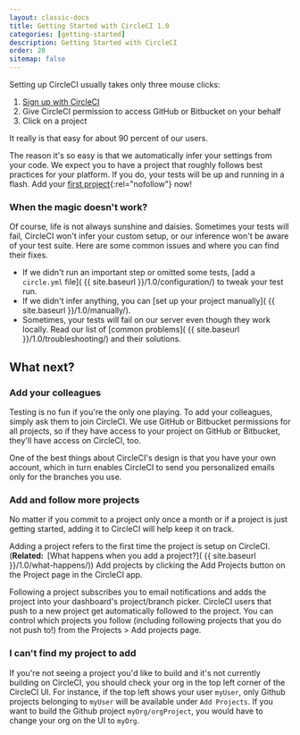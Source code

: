 ```yaml
---
layout: classic-docs
title: Getting Started with CircleCI 1.0
categories: [getting-started]
description: Getting Started with CircleCI
order: 20
sitemap: false
---
```


Setting up CircleCI usually takes only three mouse clicks:

1.  [Sign up with CircleCI](https://circleci.com/signup/)
2.  Give CircleCI permission to access GitHub or Bitbucket on your behalf
3.  Click on a project

It really is that easy for about 90 percent of our users.

The reason it's so easy is that we automatically infer your settings from your code.
We expect you to have a project that roughly follows best practices for your platform.
If you do, your tests will be up and running in a flash.
Add
your [first project](https://circleci.com/dashboard){:rel="nofollow"} now!

### When the magic doesn't work?

Of course, life is not always sunshine and daisies.
Sometimes your tests will fail, CircleCI won't infer your custom setup, or our inference won't be aware of your test suite.
Here are some common issues and where you can find their fixes.

*   If we didn't run an important step or omitted some tests,
    [add a `circle.yml` file]( {{ site.baseurl }}/1.0/configuration/)
    to tweak your test run.
*   If we didn't infer anything, you can [set up your project manually]( {{ site.baseurl }}/1.0/manually/).
*   Sometimes, your tests will fail on our server even though they work locally.
    Read our list of [common problems]( {{ site.baseurl }}/1.0/troubleshooting/) and their solutions.

## What next?

### Add your colleagues

Testing is no fun if you're the only one playing.
To add your colleagues, simply ask them to join CircleCI.
We use GitHub or Bitbucket permissions for all projects, so if they have access to your project on GitHub or Bitbucket, they'll have access on CircleCI, too.

One of the best things about CircleCI's design is that you have your own account, which in turn enables CircleCI to send you personalized emails only for the branches you use.

### Add and follow more projects

No matter if you commit to a project only once a month or if a project is just getting started, adding it to CircleCI will help keep it on track. 

Adding a project refers to the first time the project is setup on CircleCI.
(**Related: &nbsp;**[What happens when you add a project?]( {{ site.baseurl }}/1.0/what-happens/))
Add projects by clicking the Add Projects button on the Project page in the CircleCI app.

Following a project subscribes you to email notifications and adds the project into your dashboard's project/branch picker. CircleCI users that push to a new project get automatically followed to the project. You can control which projects you follow (including following projects that you do not push to!) from the Projects > Add projects page.


### I can't find my project to add

If you're not seeing a project you'd like to build and it's not currently building on CircleCI, you should check your org in the top left corner of the CircleCI UI.  For instance, if the top left shows your user `myUser`, only Github projects belonging to `myUser` will be available under `Add Projects`.  If you want to build the Github project `myOrg/orgProject`, you would have to change your org on the UI to `myOrg`.
